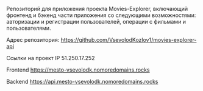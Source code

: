 Репозиторий для приложения проекта Movies-Explorer, включающий фронтенд и бэкенд части приложения со следующими возможностями:
авторизации и регистрации пользователей, операции с фильмами и пользователями.

Адрес репозитория: https://github.com/VsevolodKozlov1/movies-explorer-api

Ссылки на проект
IP 51.250.17.252

Frontend https://mesto-vsevolodk.nomoredomains.rocks

Backend https://api.mesto-vsevolodk.nomoredomains.rocks